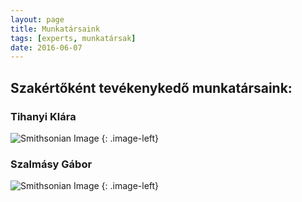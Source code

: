 ```yaml
---
layout: page
title: Munkatársaink
tags: [experts, munkatársak]
date: 2016-06-07
---
```


## Szakértőként tevékenykedő munkatársaink:

### Tihanyi Klára

![Smithsonian Image](https://mmistakes.github.io/minimal-mistakes/images/3953273590_704e3899d5_m.jpg)
{: .image-left}

### Szalmásy Gábor

![Smithsonian Image](https://mmistakes.github.io/minimal-mistakes/images/3953273590_704e3899d5_m.jpg)
{: .image-left}
